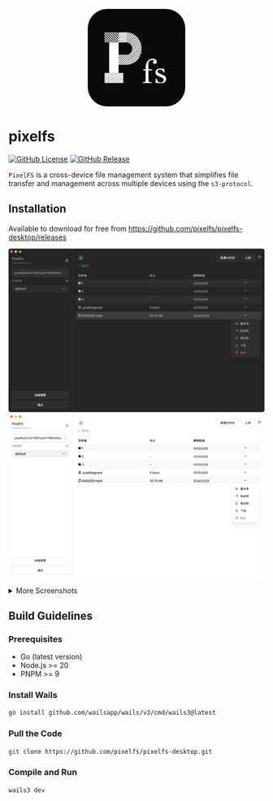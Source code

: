 <p style="" align="center">
  <img src="./build/appicon.png" alt="Logo" width="192" height="192">
</p>

# pixelfs

[![GitHub License](https://img.shields.io/github/license/pixelfs/pixelfs-desktop?style=for-the-badge)](LICENSE)
[![GitHub Release](https://img.shields.io/github/v/release/pixelfs/pixelfs-desktop?display_name=tag&style=for-the-badge)](https://github.com/pixelfs/pixelfs-desktop/releases)

`PixelFS` is a cross-device file management system that simplifies file transfer and management across multiple devices using the `s3-protocol`.

## Installation

Available to download for free from <https://github.com/pixelfs/pixelfs-desktop/releases>

![](./screenshots/dark_1.png)
![](./screenshots/light_1.png)

<details>
<summary>More Screenshots</summary>

![](./screenshots/dark_2.png)
![](./screenshots/light_3.png)
![](./screenshots/dark_4.png)
![](./screenshots/light_4.png)
![](./screenshots/dark_6.png)
![](./screenshots/dark_7.png)
</details>

## Build Guidelines

### Prerequisites

- Go (latest version)
- Node.js >= 20
- PNPM >= 9

### Install Wails

```bash
go install github.com/wailsapp/wails/v3/cmd/wails3@latest
```

### Pull the Code

```bash
git clone https://github.com/pixelfs/pixelfs-desktop.git
```

### Compile and Run

```bash
wails3 dev
```
